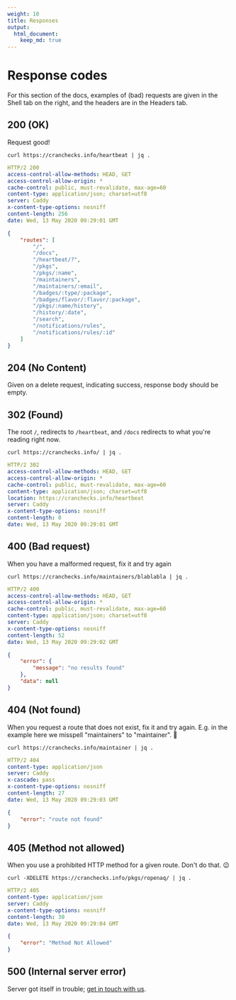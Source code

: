 ```yaml
---
weight: 10
title: Responses
output: 
  html_document:
    keep_md: true
---
```




# Response codes

For this section of the docs, examples of (bad) requests are given in the Shell tab on the right, and the headers are in the Headers tab.

## 200 (OK) 

Request good!

```shell
curl https://cranchecks.info/heartbeat | jq .
```
```yaml
HTTP/2 200 
access-control-allow-methods: HEAD, GET
access-control-allow-origin: *
cache-control: public, must-revalidate, max-age=60
content-type: application/json; charset=utf8
server: Caddy
x-content-type-options: nosniff
content-length: 256
date: Wed, 13 May 2020 09:29:01 GMT

```
```json
{
    "routes": [
        "/",
        "/docs",
        "/heartbeat/?",
        "/pkgs",
        "/pkgs/:name",
        "/maintainers",
        "/maintainers/:email",
        "/badges/:type/:package",
        "/badges/flavor/:flavor/:package",
        "/pkgs/:name/history",
        "/history/:date",
        "/search",
        "/notifications/rules",
        "/notifications/rules/:id"
    ]
}
```

## 204 (No Content) 

Given on a delete request, indicating success, response body should be empty.

## 302 (Found) 

The root `/`, redirects to `/heartbeat`, and `/docs` redirects to what you're reading right now.

```shell
curl https://cranchecks.info/ | jq .
```
```yaml
HTTP/2 302 
access-control-allow-methods: HEAD, GET
access-control-allow-origin: *
cache-control: public, must-revalidate, max-age=60
content-type: application/json; charset=utf8
location: https://cranchecks.info/heartbeat
server: Caddy
x-content-type-options: nosniff
content-length: 0
date: Wed, 13 May 2020 09:29:01 GMT

```

## 400 (Bad request)

When you have a malformed request, fix it and try again

```shell
curl https://cranchecks.info/maintainers/blablabla | jq .
```
```yaml
HTTP/2 400 
access-control-allow-methods: HEAD, GET
access-control-allow-origin: *
cache-control: public, must-revalidate, max-age=60
content-type: application/json; charset=utf8
server: Caddy
x-content-type-options: nosniff
content-length: 52
date: Wed, 13 May 2020 09:29:02 GMT

```
```json
{
    "error": {
        "message": "no results found"
    },
    "data": null
}
```

## 404 (Not found) 

When you request a route that does not exist, fix it and try again.
E.g. in the example here we misspell "maintainers" to "maintainer". :see_no_evil:

```shell
curl https://cranchecks.info/maintainer | jq .
```
```yaml
HTTP/2 404 
content-type: application/json
server: Caddy
x-cascade: pass
x-content-type-options: nosniff
content-length: 27
date: Wed, 13 May 2020 09:29:03 GMT

```
```json
{
    "error": "route not found"
}
```

## 405 (Method not allowed)

When you use a prohibited HTTP method for a given route.
Don't do that. :wink:

```shell
curl -XDELETE https://cranchecks.info/pkgs/ropenaq/ | jq .
```
```yaml
HTTP/2 405 
content-type: application/json
server: Caddy
x-content-type-options: nosniff
content-length: 30
date: Wed, 13 May 2020 09:29:04 GMT

```
```json
{
    "error": "Method Not Allowed"
}
```


## 500 (Internal server error) 

Server got itself in trouble; [get in touch with us](https://github.com/ropenscilabs/cchecksapi/issues).
